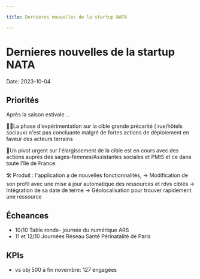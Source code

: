 ```yaml
---

title: Dernieres nouvelles de la startup NATA

---
```


# Dernieres nouvelles de la startup NATA

Date: 2023-10-04

## Priorités

Après la saison estivale ...

😵‍💫La phase d'expérimentation sur la cible grande précarité ( rue/hôtels sociaux) n'est pas concluante malgré de fortes actions de déploiement en faveur des acteurs terrains

🎯Un pivot urgent sur l'élargissement de la cible est en cours avec des actions auprès des sages-femmes/Assistantes sociales et PMIS et ce dans toute l'Ile de France.

🛠️ Produit : l'application a de nouvelles fonctionnalités, 
-> Modification de son profil avec une mise à jour automatique des ressources et rdvs ciblés
-> Intégration de sa date de terme 
-> Géolocalisation pour trouver rapidement une ressource

## Écheances

- 10/10 Table ronde- journée du numérique ARS 
- 11 et 12/10 Journées Réseau Santé Périnatalité de Paris

## KPIs

 - vs obj 500 à fin novembre: 127 engagées
